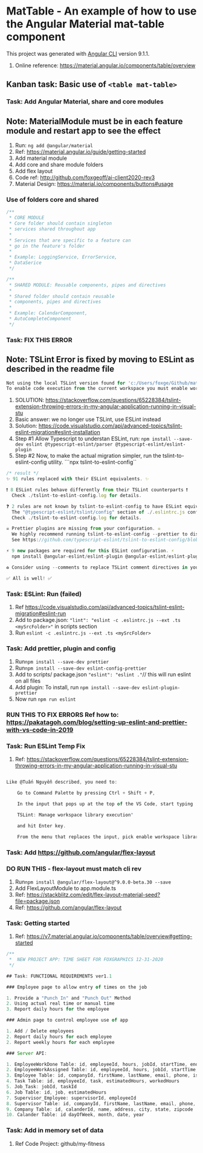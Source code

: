 # MatTable - An example of how to use the Angular Material mat-table component

This project was generated with [Angular CLI](https://github.com/angular/angular-cli) version 9.1.1.

1. Online reference: <https://material.angular.io/components/table/overview>

## Kanban task: Basic use of ```<table mat-table>```

### Task: Add Angular Material, share and core modules

## Note: **MaterialModule must be in each feature module and restart app to see the effect**

1. Run: ```ng add @angular/material```
2. Ref: <https://material.angular.io/guide/getting-started>
3. Add material module
4. Add core and share module folders
5. Add flex layout
6. Code ref: <http://github.com/foxgeoff/ai-client2020-rev3>
7. Material Design: <https://material.io/components/buttons#usage>

### Use of folders core and shared

```Javascript
/**
 * CORE MODULE
 * Core folder should contain singleton
 * services shared throughout app
 *
 * Services that are specific to a feature can
 * go in the feature's folder
 *
 * Example: LoggingService, ErrorService,
 * DataSerice
 */

/**
 * SHARED MODULE: Reusable components, pipes and directives
 *
 * Shared folder should contain reusable
 * components, pipes and directives
 *
 * Example: CalendarComponent,
 * AutoCompleteComponent
 */
```

### Task: FIX THIS ERROR

## Note: **TSLint Error is fixed by moving to ESLint as described in the readme file**

```Javascript
Not using the local TSLint version found for 'c:/Users/foxge/Github/mat-table/src/app/app.module.ts'
To enable code execution from the current workspace you must enable workspace library execution.
```

1. SOLUTION: <https://stackoverflow.com/questions/65228384/tslint-extension-throwing-errors-in-my-angular-application-running-in-visual-stu>
2. Basic answer: we no longer use TSLint, use ESLint instead
3. Solution: <https://code.visualstudio.com/api/advanced-topics/tslint-eslint-migration#eslint-installation>
4. Step #1 Allow Typescript to understan ESLint, run: ```npm install --save-dev eslint @typescript-eslint/parser @typescript-eslint/eslint-plugin```
5. Step #2 Now, to make the actual migration simpler, run the tslint-to-eslint-config utility. ```npx tslint-to-eslint-config``

```Typescript
/* result */
✨ 91 rules replaced with their ESLint equivalents. ✨

❗ 8 ESLint rules behave differently from their TSLint counterparts ❗
  Check ./tslint-to-eslint-config.log for details.

❓ 2 rules are not known by tslint-to-eslint-config to have ESLint equivalents. ❓
  The "@typescript-eslint/tslint/config" section of ./.eslintrc.js configures eslint-plugin-tslint to run them in TSLint within ESLint.
  Check ./tslint-to-eslint-config.log for details.

☠ Prettier plugins are missing from your configuration. ☠
  We highly recommend running tslint-to-eslint-config --prettier to disable formatting ESLint rules.
  See https://github.com/typescript-eslint/tslint-to-eslint-config/blob/master/docs/FAQs.md#should-i-use-prettier.

⚡ 9 new packages are required for this ESLint configuration. ⚡
  npm install @angular-eslint/eslint-plugin @angular-eslint/eslint-plugin-template @typescript-eslint/eslint-plugin @typescript-eslint/eslint-plugin-tslint @typescript-eslint/parser eslint eslint-plugin-import eslint-plugin-jsdoc eslint-plugin-prefer-arrow --save-dev

♻ Consider using --comments to replace TSLint comment directives in your source files. ♻

✅ All is well! ✅
```

### Task: ESLint: Run (failed)

1. Ref <https://code.visualstudio.com/api/advanced-topics/tslint-eslint-migration#eslint-run>
2. Add to package.json: ```"lint": "eslint -c .eslintrc.js --ext .ts <mySrcFolder>"``` in scripts section
3. Run ```eslint -c .eslintrc.js --ext .ts <mySrcFolder>```

### Task: Add prettier, plugin and config

1. Run```npm install --save-dev prettier```
2. Run```npm install --save-dev eslint-config-prettier```
3. Add to scripts/ package.json ```"eslint": "eslint ."```// this will run eslint on all files
4. Add plugin: To install, run ```npm install --save-dev eslint-plugin-prettier```
5. Now run ```npm run eslint```

### **RUN THIS TO FIX ERRORS** Ref how to: <https://pakatagoh.com/blog/setting-up-eslint-and-prettier-with-vs-code-in-2019>

### Task: **Run ESLint Temp Fix**

1. Ref: <https://stackoverflow.com/questions/65228384/tslint-extension-throwing-errors-in-my-angular-application-running-in-visual-stu>

```typescript

Like @Tuấn Nguyễn described, you need to:

    Go to Command Palette by pressing Ctrl + Shift + P,

    In the input that pops up at the top of the VS Code, start typing

    TSLint: Manage workspace library execution"

    and hit Enter key.

    From the menu that replaces the input, pick enable workspace library execution and again press Enter key.

```

### Task: Add <https://github.com/angular/flex-layout>

### **DO RUN THIS - flex-layout must match cli rev**

1. Run```npm install @angular/flex-layout@^9.0.0-beta.30 --save```
2. Add FlexLayoutModule to app.module.ts
3. Ref: <https://stackblitz.com/edit/flex-layout-material-seed?file=package.json>
4. Ref: <https://github.com/angular/flex-layout>

### Task: Getting started

1. Ref: <https://v7.material.angular.io/components/table/overview#getting-started>

```Javascript
/**
 *  NEW PROJECT APP: TIME SHEET FOR FOXGRAPHICS 12-31-2020
 */

## Task: FUNCTIONAL REQUIREMENTS ver1.1

### Employee page to allow entry of times on the job

1. Provide a "Punch In" and "Punch Out" Method
2. Using actual real time or manual time
3. Report daily hours for the employee

### Admin page to control employee use of app

1. Add / Delete employees
2. Report daily hours for each employee
2. Report weekly hours for each employee

### Server API:

1. EmployeeWorkDone Table: id, employeeId, hours, jobId, startTime, endTime  
2. EmployeeWorkAssigned Table: id, employeeId, hours, jobId, startTime, endTime
3. Employee Table: id, companyId, firstName, lastName, email, phone, isActive      <== DONE
4. Task Table: id, employeeId, task, estimatedHours, workedHours
5. Job_Task: jobId, taskId
6. Job Table: id, job, estimatedHours
7. Supervisor_Employee: supervisorId, employeeId 
8. Supervisor Table: id, companyId, firstName, lastName, email, phone, isActive <=next>
9. Company Table: id, calanderId, name, address, city, state, zipcode
10. Calander Table: id dayOfWeek, month, date, year
```

### Task: Add in memory set of data

1. Ref Code Project: github/my-fitness
